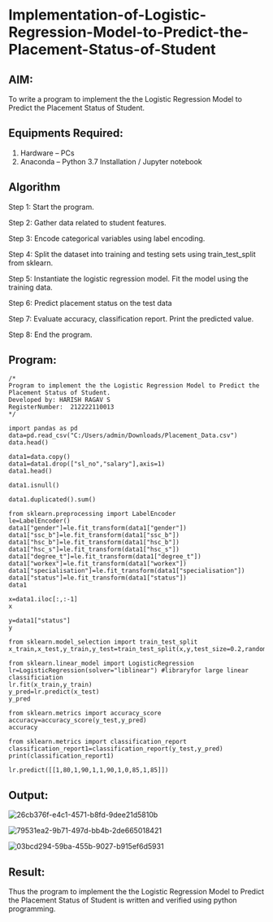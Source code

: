 # Implementation-of-Logistic-Regression-Model-to-Predict-the-Placement-Status-of-Student

## AIM:
To write a program to implement the the Logistic Regression Model to Predict the Placement Status of Student.

## Equipments Required:
1. Hardware – PCs
2. Anaconda – Python 3.7 Installation / Jupyter notebook

## Algorithm
Step 1: Start the program.

Step 2: Gather data related to student features.

Step 3: Encode categorical variables using label encoding.

Step 4: Split the dataset into training and testing sets using train_test_split from sklearn.

Step 5: Instantiate the logistic regression model. Fit the model using the training data.

Step 6: Predict placement status on the test data

Step 7: Evaluate accuracy, classification report. Print the predicted value.

Step 8: End the program.

## Program:
```
/*
Program to implement the the Logistic Regression Model to Predict the Placement Status of Student.
Developed by: HARISH RAGAV S
RegisterNumber:  212222110013
*/

import pandas as pd
data=pd.read_csv("C:/Users/admin/Downloads/Placement_Data.csv")
data.head()

data1=data.copy()
data1=data1.drop(["sl_no","salary"],axis=1)
data1.head()

data1.isnull()

data1.duplicated().sum()

from sklearn.preprocessing import LabelEncoder
le=LabelEncoder()
data1["gender"]=le.fit_transform(data1["gender"])
data1["ssc_b"]=le.fit_transform(data1["ssc_b"])
data1["hsc_b"]=le.fit_transform(data1["hsc_b"])
data1["hsc_s"]=le.fit_transform(data1["hsc_s"])
data1["degree_t"]=le.fit_transform(data1["degree_t"])
data1["workex"]=le.fit_transform(data1["workex"])
data1["specialisation"]=le.fit_transform(data1["specialisation"])
data1["status"]=le.fit_transform(data1["status"])
data1

x=data1.iloc[:,:-1]
x

y=data1["status"]
y

from sklearn.model_selection import train_test_split
x_train,x_test,y_train,y_test=train_test_split(x,y,test_size=0.2,random_state=0)

from sklearn.linear_model import LogisticRegression
lr=LogisticRegression(solver="liblinear") #libraryfor large linear classificiation
lr.fit(x_train,y_train)
y_pred=lr.predict(x_test)
y_pred

from sklearn.metrics import accuracy_score
accuracy=accuracy_score(y_test,y_pred)
accuracy

from sklearn.metrics import classification_report
classification_report1=classification_report(y_test,y_pred)
print(classification_report1) 

lr.predict([[1,80,1,90,1,1,90,1,0,85,1,85]])
```

## Output:

![26cb376f-e4c1-4571-b8fd-9dee21d5810b](https://github.com/user-attachments/assets/7862a5bd-ac0a-481c-8dbb-72478d0a6814)

![79531ea2-9b71-497d-bb4b-2de665018421](https://github.com/user-attachments/assets/78bfc7ce-4486-4b42-825e-e18dd281bd85)

![03bcd294-59ba-455b-9027-b915ef6d5931](https://github.com/user-attachments/assets/1a6f27a2-fd3b-48c7-8664-fc1511f96201)


## Result:
Thus the program to implement the the Logistic Regression Model to Predict the Placement Status of Student is written and verified using python programming.
